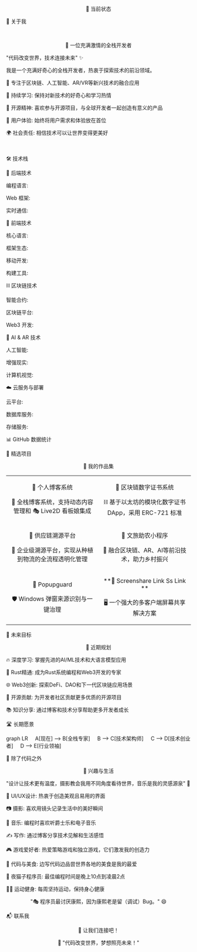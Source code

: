 <div align="center">
  

</div>

<div align="center">
  

🎯 当前状态

</div>

🚀 关于我

<div align="center">
  

🎨 一位充满激情的全栈开发者

</div>

"代码改变世界，技术连接未来" ✨

我是一个充满好奇心的全栈开发者，热衷于探索技术的前沿领域。

🔭 专注于区块链、人工智能、AR/VR等新兴技术的融合应用

🌱 持续学习: 保持对新技术的好奇心和学习热情

🤝 开源精神: 喜欢参与开源项目，与全球开发者一起创造有意义的产品

🎨 用户体验: 始终将用户需求和体验放在首位

🌍 社会责任: 相信技术可以让世界变得更美好

<div align="center">
  

</div>

🛠️ 技术栈

<div align="left">

🚀 后端技术

编程语言: 
 
 
 
 
 
  

Web 框架: 
 
 
 
 
  

实时通信: 
 
 

🎨 前端技术

核心语言: 
 
 
 
 
  

框架生态: 
 
 
 
  

移动开发: 
 
 
 
  

构建工具: 
 
 
 

⛓️ 区块链技术

智能合约: 
 
 
 
  

区块链平台: 
 
 
  

Web3 开发: 
 
 

🤖 AI & AR 技术

人工智能: 
 
 
  

增强现实: 
 
 
  

计算机视觉: 
 
 

☁️ 云服务与部署

云平台: 
 
 
 
 
  

数据库服务: 
 
 
 
  

存储服务: 
 
 
 

</div>

📊 GitHub 数据统计

<div align="center">

</div>

🎯 精选项目

<div align="center">

🚀 我的作品集

</div>

<table align="center">
<tr>
<td width="50%" align="center">

📝 个人博客系统

🚀 全栈博客系统，支持动态内容管理和 🎭 Live2D 看板娘集成

</td>
<td width="50%" align="center">

🔗 区块链数字证书系统

⛓️ 基于以太坊的模块化数字证书 DApp，采用 ERC-721 标准

</td>
</tr>
<tr>
<td width="50%" align="center">

🌿 供应链溯源平台

🏢 企业级溯源平台，实现从种植到物流的全流程透明化管理

</td>
<td width="50%" align="center">

🏮 文旅助农小程序

🚀 融合区块链、AR、AI等前沿技术，助力乡村振兴

</td>
</tr>
<tr>
<td width="50%" align="center">

🚀 Popupguard

🛡️ Windows 弹窗来源识别与一键治理

</td>
<td width="50%" align="center">

**🚀 Screenshare Link Ss Link **

🖥️ 一个强大的多客户端屏幕共享解决方案

</td>
</tr>
</table>

🚀 未来目标

<div align="center">

🎯 近期规划

</div>

🔥 深度学习: 掌握先进的AI/ML技术和大语言模型应用

🦀 Rust精通: 成为Rust系统编程和Web3开发的专家

🌐 Web3创新: 探索DeFi、DAO和下一代区块链应用场景

🚀 开源贡献: 为开发者社区贡献更多优质的开源项目

📚 知识分享: 通过博客和技术分享帮助更多开发者成长

🛣️ 长期愿景

graph LR
    A[现在] --> B[全栈专家]
    B --> C[技术架构师]
    C --> D[技术创业者]
    D --> E[行业领袖]


🎨 除了代码之外

<div align="center">

🌈 兴趣与生活

</div>

"设计让技术更有温度，摄影教会我用不同角度看待世界，音乐是我的灵感源泉" 🎵

🎨 UI/UX设计: 热衷于创造美观且易用的界面

📷 摄影: 喜欢用镜头记录生活中的美好瞬间

🎵 音乐: 编程时喜欢听爵士乐和电子音乐

✍️ 写作: 通过博客分享技术见解和生活感悟

🎮 游戏爱好者: 热爱策略游戏和独立游戏，它们激发我的创造力

🍕 代码与美食: 边写代码边品尝世界各地的美食是我的最爱

🌙 夜猫子程序员: 最佳编程时间是晚上10点到凌晨2点

🏃‍♂️ 运动健身: 每周坚持运动，保持身心健康

<div align="center">

"🎭 程序员最讨厌康熙，因为康熙老是留（调试）Bug。" 😄

</div>

📬 联系我

<div align="center">

🤝 让我们连接吧！

</div>

<div align="center">

🚀 "代码改变世界，梦想照亮未来！"

</div>

<!-- 隐藏的统计信息，用于SEO和搜索 -->

<!-- 
关键词: shimu-ui, 全栈开发, 区块链, AI, Web3, 前端开发, 后端开发, JavaScript, Python, Vue.js, React, Node.js, Solidity
技术栈: 全栈开发者, 区块链开发者, AI爱好者, Web3开发, DApp开发, 智能合约, 机器学习, 深度学习
-->

